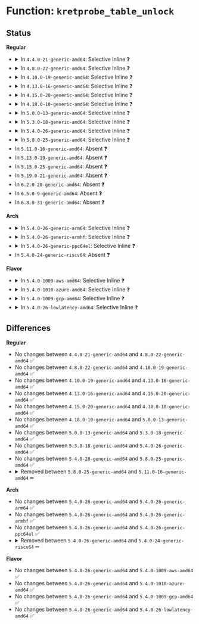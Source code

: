 # Function: <code>kretprobe_table_unlock</code>

## Status
<b>Regular</b>
<ul>
<li>
<details>
<summary>In <code>4.4.0-21-generic-amd64</code>: Selective Inline ❓</summary>

```c
void kretprobe_table_unlock(long unsigned int hash, long unsigned int * flags)
```

```json
{
  "name": "kretprobe_table_unlock",
  "collision_type": "Unique Static",
  "inline_type": "Selective",
  "funcs": [
    {
      "addr": 18446744071580076416,
      "name": "kretprobe_table_unlock",
      "external": false,
      "loc": "kernel/kprobes.c:1129",
      "file": "kernel/kprobes.c",
      "inline": "not declared, inlined",
      "caller_inline": [
        "kernel/kprobes.c:kprobe_flush_task",
        "kernel/kprobes.c:pre_handler_kretprobe",
        "kernel/kprobes.c:cleanup_rp_inst"
      ],
      "caller_func": []
    }
  ],
  "symbols": [
    {
      "addr": 18446744071580076416,
      "name": "kretprobe_table_unlock",
      "section": ".text",
      "bind": "STB_LOCAL",
      "size": 30
    }
  ]
}
```
</details>
</li>
<li>
<details>
<summary>In <code>4.8.0-22-generic-amd64</code>: Selective Inline ❓</summary>

```c
void kretprobe_table_unlock(long unsigned int hash, long unsigned int * flags)
```

```json
{
  "name": "kretprobe_table_unlock",
  "collision_type": "Unique Static",
  "inline_type": "Selective",
  "funcs": [
    {
      "addr": 18446744071580111720,
      "name": "kretprobe_table_unlock",
      "external": false,
      "loc": "kernel/kprobes.c:1129",
      "file": "kernel/kprobes.c",
      "inline": "not declared, inlined",
      "caller_inline": [
        "kernel/kprobes.c:pre_handler_kretprobe",
        "kernel/kprobes.c:cleanup_rp_inst",
        "kernel/kprobes.c:kprobe_flush_task"
      ],
      "caller_func": []
    }
  ],
  "symbols": [
    {
      "addr": 18446744071580109696,
      "name": "kretprobe_table_unlock",
      "section": ".text",
      "bind": "STB_LOCAL",
      "size": 30
    }
  ]
}
```
</details>
</li>
<li>
<details>
<summary>In <code>4.10.0-19-generic-amd64</code>: Selective Inline ❓</summary>

```c
void kretprobe_table_unlock(long unsigned int hash, long unsigned int * flags)
```

```json
{
  "name": "kretprobe_table_unlock",
  "collision_type": "Unique Static",
  "inline_type": "Selective",
  "funcs": [
    {
      "addr": 18446744071580152040,
      "name": "kretprobe_table_unlock",
      "external": false,
      "loc": "kernel/kprobes.c:1129",
      "file": "kernel/kprobes.c",
      "inline": "not declared, inlined",
      "caller_inline": [
        "kernel/kprobes.c:pre_handler_kretprobe",
        "kernel/kprobes.c:cleanup_rp_inst",
        "kernel/kprobes.c:kprobe_flush_task"
      ],
      "caller_func": []
    }
  ],
  "symbols": [
    {
      "addr": 18446744071580150016,
      "name": "kretprobe_table_unlock",
      "section": ".text",
      "bind": "STB_LOCAL",
      "size": 30
    }
  ]
}
```
</details>
</li>
<li>
<details>
<summary>In <code>4.13.0-16-generic-amd64</code>: Selective Inline ❓</summary>

```c
void kretprobe_table_unlock(long unsigned int hash, long unsigned int * flags)
```

```json
{
  "name": "kretprobe_table_unlock",
  "collision_type": "Unique Static",
  "inline_type": "Selective",
  "funcs": [
    {
      "addr": 18446744071580157541,
      "name": "kretprobe_table_unlock",
      "external": false,
      "loc": "kernel/kprobes.c:1174",
      "file": "kernel/kprobes.c",
      "inline": "not declared, inlined",
      "caller_inline": [
        "kernel/kprobes.c:pre_handler_kretprobe",
        "kernel/kprobes.c:cleanup_rp_inst",
        "kernel/kprobes.c:kprobe_flush_task"
      ],
      "caller_func": []
    }
  ],
  "symbols": [
    {
      "addr": 18446744071580155808,
      "name": "kretprobe_table_unlock",
      "section": ".text",
      "bind": "STB_LOCAL",
      "size": 30
    }
  ]
}
```
</details>
</li>
<li>
<details>
<summary>In <code>4.15.0-20-generic-amd64</code>: Selective Inline ❓</summary>

```c
void kretprobe_table_unlock(long unsigned int hash, long unsigned int * flags)
```

```json
{
  "name": "kretprobe_table_unlock",
  "collision_type": "Unique Static",
  "inline_type": "Selective",
  "funcs": [
    {
      "addr": 18446744071580210440,
      "name": "kretprobe_table_unlock",
      "external": false,
      "loc": "kernel/kprobes.c:1176",
      "file": "kernel/kprobes.c",
      "inline": "not declared, inlined",
      "caller_inline": [
        "kernel/kprobes.c:pre_handler_kretprobe",
        "kernel/kprobes.c:cleanup_rp_inst",
        "kernel/kprobes.c:kprobe_flush_task"
      ],
      "caller_func": []
    }
  ],
  "symbols": [
    {
      "addr": 18446744071580208688,
      "name": "kretprobe_table_unlock",
      "section": ".text",
      "bind": "STB_LOCAL",
      "size": 30
    }
  ]
}
```
</details>
</li>
<li>
<details>
<summary>In <code>4.18.0-10-generic-amd64</code>: Selective Inline ❓</summary>

```c
void kretprobe_table_unlock(long unsigned int hash, long unsigned int * flags)
```

```json
{
  "name": "kretprobe_table_unlock",
  "collision_type": "Unique Static",
  "inline_type": "Selective",
  "funcs": [
    {
      "addr": 18446744071580270370,
      "name": "kretprobe_table_unlock",
      "external": false,
      "loc": "kernel/kprobes.c:1199",
      "file": "kernel/kprobes.c",
      "inline": "not declared, inlined",
      "caller_inline": [
        "kernel/kprobes.c:pre_handler_kretprobe",
        "kernel/kprobes.c:cleanup_rp_inst",
        "kernel/kprobes.c:kprobe_flush_task"
      ],
      "caller_func": []
    }
  ],
  "symbols": [
    {
      "addr": 18446744071580269216,
      "name": "kretprobe_table_unlock",
      "section": ".text",
      "bind": "STB_LOCAL",
      "size": 30
    }
  ]
}
```
</details>
</li>
<li>
<details>
<summary>In <code>5.0.0-13-generic-amd64</code>: Selective Inline ❓</summary>

```c
void kretprobe_table_unlock(long unsigned int hash, long unsigned int * flags)
```

```json
{
  "name": "kretprobe_table_unlock",
  "collision_type": "Unique Static",
  "inline_type": "Selective",
  "funcs": [
    {
      "addr": 18446744071580322994,
      "name": "kretprobe_table_unlock",
      "external": false,
      "loc": "kernel/kprobes.c:1200",
      "file": "kernel/kprobes.c",
      "inline": "not declared, inlined",
      "caller_inline": [
        "kernel/kprobes.c:pre_handler_kretprobe",
        "kernel/kprobes.c:cleanup_rp_inst",
        "kernel/kprobes.c:kprobe_flush_task"
      ],
      "caller_func": []
    }
  ],
  "symbols": [
    {
      "addr": 18446744071580321728,
      "name": "kretprobe_table_unlock",
      "section": ".text",
      "bind": "STB_LOCAL",
      "size": 30
    }
  ]
}
```
</details>
</li>
<li>
<details>
<summary>In <code>5.3.0-18-generic-amd64</code>: Selective Inline ❓</summary>

```c
void kretprobe_table_unlock(long unsigned int hash, long unsigned int * flags)
```

```json
{
  "name": "kretprobe_table_unlock",
  "collision_type": "Unique Static",
  "inline_type": "Selective",
  "funcs": [
    {
      "addr": 18446744071580375359,
      "name": "kretprobe_table_unlock",
      "external": false,
      "loc": "kernel/kprobes.c:1185",
      "file": "kernel/kprobes.c",
      "inline": "not declared, inlined",
      "caller_inline": [
        "kernel/kprobes.c:pre_handler_kretprobe",
        "kernel/kprobes.c:cleanup_rp_inst",
        "kernel/kprobes.c:kprobe_flush_task"
      ],
      "caller_func": []
    }
  ],
  "symbols": [
    {
      "addr": 18446744071580373600,
      "name": "kretprobe_table_unlock",
      "section": ".text",
      "bind": "STB_LOCAL",
      "size": 30
    }
  ]
}
```
</details>
</li>
<li>
<details>
<summary>In <code>5.4.0-26-generic-amd64</code>: Selective Inline ❓</summary>

```c
void kretprobe_table_unlock(long unsigned int hash, long unsigned int * flags)
```

```json
{
  "name": "kretprobe_table_unlock",
  "collision_type": "Unique Static",
  "inline_type": "Selective",
  "funcs": [
    {
      "addr": 18446744071580424111,
      "name": "kretprobe_table_unlock",
      "external": false,
      "loc": "kernel/kprobes.c:1230",
      "file": "kernel/kprobes.c",
      "inline": "not declared, inlined",
      "caller_inline": [
        "kernel/kprobes.c:pre_handler_kretprobe",
        "kernel/kprobes.c:cleanup_rp_inst",
        "kernel/kprobes.c:kprobe_flush_task"
      ],
      "caller_func": []
    }
  ],
  "symbols": [
    {
      "addr": 18446744071580422352,
      "name": "kretprobe_table_unlock",
      "section": ".text",
      "bind": "STB_LOCAL",
      "size": 30
    }
  ]
}
```
</details>
</li>
<li>
<details>
<summary>In <code>5.8.0-25-generic-amd64</code>: Selective Inline ❓</summary>

```c
void kretprobe_table_unlock(long unsigned int hash, long unsigned int * flags)
```

```json
{
  "name": "kretprobe_table_unlock",
  "collision_type": "Unique Static",
  "inline_type": "Selective",
  "funcs": [
    {
      "addr": 18446744071580504559,
      "name": "kretprobe_table_unlock",
      "external": false,
      "loc": "kernel/kprobes.c:1246",
      "file": "kernel/kprobes.c",
      "inline": "not declared, inlined",
      "caller_inline": [
        "kernel/kprobes.c:pre_handler_kretprobe",
        "kernel/kprobes.c:cleanup_rp_inst",
        "kernel/kprobes.c:kprobe_flush_task"
      ],
      "caller_func": []
    }
  ],
  "symbols": [
    {
      "addr": 18446744071580502624,
      "name": "kretprobe_table_unlock",
      "section": ".text",
      "bind": "STB_LOCAL",
      "size": 30
    }
  ]
}
```
</details>
</li>
<li>
In <code>5.11.0-16-generic-amd64</code>: Absent ❓
</li>
<li>
In <code>5.13.0-19-generic-amd64</code>: Absent ❓
</li>
<li>
In <code>5.15.0-25-generic-amd64</code>: Absent ❓
</li>
<li>
In <code>5.19.0-21-generic-amd64</code>: Absent ❓
</li>
<li>
In <code>6.2.0-20-generic-amd64</code>: Absent ❓
</li>
<li>
In <code>6.5.0-9-generic-amd64</code>: Absent ❓
</li>
<li>
In <code>6.8.0-31-generic-amd64</code>: Absent ❓
</li>
</ul>
<b>Arch</b>
<ul>
<li>
<details>
<summary>In <code>5.4.0-26-generic-arm64</code>: Selective Inline ❓</summary>

```c
void kretprobe_table_unlock(long unsigned int hash, long unsigned int * flags)
```

```json
{
  "name": "kretprobe_table_unlock",
  "collision_type": "Unique Static",
  "inline_type": "Selective",
  "funcs": [
    {
      "addr": 18446603336491697508,
      "name": "kretprobe_table_unlock",
      "external": false,
      "loc": "kernel/kprobes.c:1230",
      "file": "kernel/kprobes.c",
      "inline": "not declared, inlined",
      "caller_inline": [
        "kernel/kprobes.c:pre_handler_kretprobe",
        "kernel/kprobes.c:cleanup_rp_inst",
        "kernel/kprobes.c:kprobe_flush_task"
      ],
      "caller_func": []
    }
  ],
  "symbols": [
    {
      "addr": 18446603336491695600,
      "name": "kretprobe_table_unlock",
      "section": ".text",
      "bind": "STB_LOCAL",
      "size": 72
    }
  ]
}
```
</details>
</li>
<li>
<details>
<summary>In <code>5.4.0-26-generic-armhf</code>: Selective Inline ❓</summary>

```c
void kretprobe_table_unlock(long unsigned int hash, long unsigned int * flags)
```

```json
{
  "name": "kretprobe_table_unlock",
  "collision_type": "Unique Static",
  "inline_type": "Selective",
  "funcs": [
    {
      "addr": 3225644508,
      "name": "kretprobe_table_unlock",
      "external": false,
      "loc": "kernel/kprobes.c:1230",
      "file": "kernel/kprobes.c",
      "inline": "not declared, inlined",
      "caller_inline": [
        "kernel/kprobes.c:pre_handler_kretprobe",
        "kernel/kprobes.c:cleanup_rp_inst",
        "kernel/kprobes.c:kprobe_flush_task"
      ],
      "caller_func": []
    }
  ],
  "symbols": [
    {
      "addr": 3225642516,
      "name": "kretprobe_table_unlock",
      "section": ".text",
      "bind": "STB_LOCAL",
      "size": 44
    }
  ]
}
```
</details>
</li>
<li>
<details>
<summary>In <code>5.4.0-26-generic-ppc64el</code>: Selective Inline ❓</summary>

```c
void kretprobe_table_unlock(long unsigned int hash, long unsigned int * flags)
```

```json
{
  "name": "kretprobe_table_unlock",
  "collision_type": "Unique Static",
  "inline_type": "Selective",
  "funcs": [
    {
      "addr": 13835058055284706888,
      "name": "kretprobe_table_unlock",
      "external": false,
      "loc": "kernel/kprobes.c:1230",
      "file": "kernel/kprobes.c",
      "inline": "not declared, inlined",
      "caller_inline": [
        "kernel/kprobes.c:pre_handler_kretprobe",
        "kernel/kprobes.c:cleanup_rp_inst",
        "kernel/kprobes.c:kprobe_flush_task"
      ],
      "caller_func": []
    }
  ],
  "symbols": [
    {
      "addr": 13835058055284704080,
      "name": "kretprobe_table_unlock",
      "section": ".text",
      "bind": "STB_LOCAL",
      "size": 72
    }
  ]
}
```
</details>
</li>
<li>
In <code>5.4.0-24-generic-riscv64</code>: Absent ❓
</li>
</ul>
<b>Flavor</b>
<ul>
<li>
<details>
<summary>In <code>5.4.0-1009-aws-amd64</code>: Selective Inline ❓</summary>

```c
void kretprobe_table_unlock(long unsigned int hash, long unsigned int * flags)
```

```json
{
  "name": "kretprobe_table_unlock",
  "collision_type": "Unique Static",
  "inline_type": "Selective",
  "funcs": [
    {
      "addr": 18446744071580392911,
      "name": "kretprobe_table_unlock",
      "external": false,
      "loc": "kernel/kprobes.c:1230",
      "file": "kernel/kprobes.c",
      "inline": "not declared, inlined",
      "caller_inline": [
        "kernel/kprobes.c:pre_handler_kretprobe",
        "kernel/kprobes.c:cleanup_rp_inst",
        "kernel/kprobes.c:kprobe_flush_task"
      ],
      "caller_func": []
    }
  ],
  "symbols": [
    {
      "addr": 18446744071580391152,
      "name": "kretprobe_table_unlock",
      "section": ".text",
      "bind": "STB_LOCAL",
      "size": 30
    }
  ]
}
```
</details>
</li>
<li>
<details>
<summary>In <code>5.4.0-1010-azure-amd64</code>: Selective Inline ❓</summary>

```c
void kretprobe_table_unlock(long unsigned int hash, long unsigned int * flags)
```

```json
{
  "name": "kretprobe_table_unlock",
  "collision_type": "Unique Static",
  "inline_type": "Selective",
  "funcs": [
    {
      "addr": 18446744071580340079,
      "name": "kretprobe_table_unlock",
      "external": false,
      "loc": "kernel/kprobes.c:1230",
      "file": "kernel/kprobes.c",
      "inline": "not declared, inlined",
      "caller_inline": [
        "kernel/kprobes.c:pre_handler_kretprobe",
        "kernel/kprobes.c:cleanup_rp_inst",
        "kernel/kprobes.c:kprobe_flush_task"
      ],
      "caller_func": []
    }
  ],
  "symbols": [
    {
      "addr": 18446744071580338320,
      "name": "kretprobe_table_unlock",
      "section": ".text",
      "bind": "STB_LOCAL",
      "size": 30
    }
  ]
}
```
</details>
</li>
<li>
<details>
<summary>In <code>5.4.0-1009-gcp-amd64</code>: Selective Inline ❓</summary>

```c
void kretprobe_table_unlock(long unsigned int hash, long unsigned int * flags)
```

```json
{
  "name": "kretprobe_table_unlock",
  "collision_type": "Unique Static",
  "inline_type": "Selective",
  "funcs": [
    {
      "addr": 18446744071580384159,
      "name": "kretprobe_table_unlock",
      "external": false,
      "loc": "kernel/kprobes.c:1230",
      "file": "kernel/kprobes.c",
      "inline": "not declared, inlined",
      "caller_inline": [
        "kernel/kprobes.c:pre_handler_kretprobe",
        "kernel/kprobes.c:cleanup_rp_inst",
        "kernel/kprobes.c:kprobe_flush_task"
      ],
      "caller_func": []
    }
  ],
  "symbols": [
    {
      "addr": 18446744071580382400,
      "name": "kretprobe_table_unlock",
      "section": ".text",
      "bind": "STB_LOCAL",
      "size": 30
    }
  ]
}
```
</details>
</li>
<li>
<details>
<summary>In <code>5.4.0-26-lowlatency-amd64</code>: Selective Inline ❓</summary>

```c
void kretprobe_table_unlock(long unsigned int hash, long unsigned int * flags)
```

```json
{
  "name": "kretprobe_table_unlock",
  "collision_type": "Unique Static",
  "inline_type": "Selective",
  "funcs": [
    {
      "addr": 18446744071580439647,
      "name": "kretprobe_table_unlock",
      "external": false,
      "loc": "kernel/kprobes.c:1230",
      "file": "kernel/kprobes.c",
      "inline": "not declared, inlined",
      "caller_inline": [
        "kernel/kprobes.c:pre_handler_kretprobe",
        "kernel/kprobes.c:cleanup_rp_inst",
        "kernel/kprobes.c:kprobe_flush_task"
      ],
      "caller_func": []
    }
  ],
  "symbols": [
    {
      "addr": 18446744071580437904,
      "name": "kretprobe_table_unlock",
      "section": ".text",
      "bind": "STB_LOCAL",
      "size": 30
    }
  ]
}
```
</details>
</li>
</ul>

## Differences
<b>Regular</b>
<ul>
<li>
No changes between <code>4.4.0-21-generic-amd64</code> and <code>4.8.0-22-generic-amd64</code> ✅
</li>
<li>
No changes between <code>4.8.0-22-generic-amd64</code> and <code>4.10.0-19-generic-amd64</code> ✅
</li>
<li>
No changes between <code>4.10.0-19-generic-amd64</code> and <code>4.13.0-16-generic-amd64</code> ✅
</li>
<li>
No changes between <code>4.13.0-16-generic-amd64</code> and <code>4.15.0-20-generic-amd64</code> ✅
</li>
<li>
No changes between <code>4.15.0-20-generic-amd64</code> and <code>4.18.0-10-generic-amd64</code> ✅
</li>
<li>
No changes between <code>4.18.0-10-generic-amd64</code> and <code>5.0.0-13-generic-amd64</code> ✅
</li>
<li>
No changes between <code>5.0.0-13-generic-amd64</code> and <code>5.3.0-18-generic-amd64</code> ✅
</li>
<li>
No changes between <code>5.3.0-18-generic-amd64</code> and <code>5.4.0-26-generic-amd64</code> ✅
</li>
<li>
No changes between <code>5.4.0-26-generic-amd64</code> and <code>5.8.0-25-generic-amd64</code> ✅
</li>
<li>
<details>
<summary>Removed between <code>5.8.0-25-generic-amd64</code> and <code>5.11.0-16-generic-amd64</code> ➖</summary>

```c
void kretprobe_table_unlock(long unsigned int hash, long unsigned int * flags)
```
</details>
</li>
</ul>
<b>Arch</b>
<ul>
<li>
No changes between <code>5.4.0-26-generic-amd64</code> and <code>5.4.0-26-generic-arm64</code> ✅
</li>
<li>
No changes between <code>5.4.0-26-generic-amd64</code> and <code>5.4.0-26-generic-armhf</code> ✅
</li>
<li>
No changes between <code>5.4.0-26-generic-amd64</code> and <code>5.4.0-26-generic-ppc64el</code> ✅
</li>
<li>
<details>
<summary>Removed between <code>5.4.0-26-generic-amd64</code> and <code>5.4.0-24-generic-riscv64</code> ➖</summary>

```c
void kretprobe_table_unlock(long unsigned int hash, long unsigned int * flags)
```
</details>
</li>
</ul>
<b>Flavor</b>
<ul>
<li>
No changes between <code>5.4.0-26-generic-amd64</code> and <code>5.4.0-1009-aws-amd64</code> ✅
</li>
<li>
No changes between <code>5.4.0-26-generic-amd64</code> and <code>5.4.0-1010-azure-amd64</code> ✅
</li>
<li>
No changes between <code>5.4.0-26-generic-amd64</code> and <code>5.4.0-1009-gcp-amd64</code> ✅
</li>
<li>
No changes between <code>5.4.0-26-generic-amd64</code> and <code>5.4.0-26-lowlatency-amd64</code> ✅
</li>
</ul>
